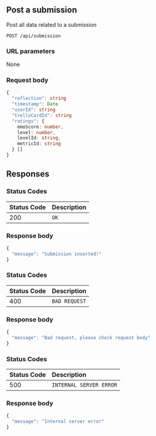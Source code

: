 ## Post a submission
Post all data related to a submission

```http
POST /api/submission
```
### URL parameters
None
### Request body
```typescript
{
  "reflection": string
  "timestamp": Date
  "userId": string
  "trelloCardId": string
  "ratings": {
    emoScore: number,
    level: number,
    levelId: string,
    metricId: string
  } []
}
```

## Responses
### Status Codes

| Status Code | Description |
| :--- | :--- |
| 200 | `OK` |

### Response body
```javascript
{
  "message": "Submission inserted!"
}
```

### Status Codes

| Status Code | Description |
| :--- | :--- |
| 400 | `BAD REQUEST` |

### Response body
```javascript
{
  "message": "Bad request, please check request body"
}
```

### Status Codes

| Status Code | Description |
| :--- | :--- |
| 500 | `INTERNAL SERVER ERROR` |

### Response body
```javascript
{
  "message": "Internal server error"
}
```
